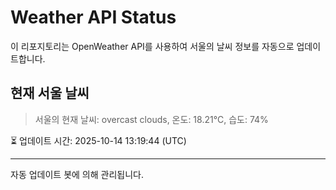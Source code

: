 
# Weather API Status

이 리포지토리는 OpenWeather API를 사용하여 서울의 날씨 정보를 자동으로 업데이트합니다.

## 현재 서울 날씨
> 서울의 현재 날씨: overcast clouds, 온도: 18.21°C, 습도: 74%

⏳ 업데이트 시간: 2025-10-14 13:19:44 (UTC)

---
자동 업데이트 봇에 의해 관리됩니다.
